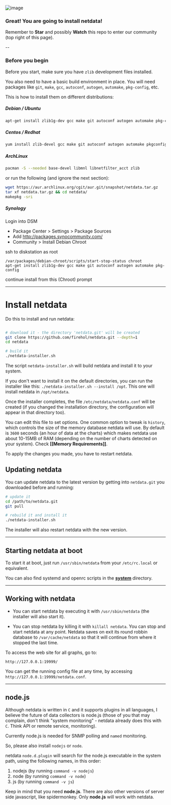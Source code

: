 ![image](https://cloud.githubusercontent.com/assets/2662304/14252054/520edfa4-fa8e-11e5-8283-33973a40613f.png)

### Great! You are going to install netdata!

Remember to **Star** and possibly **Watch** this repo to enter our community (top right of this page).

--

### Before you begin

Before you start, make sure you have `zlib` development files installed.

You also need to have a basic build environment in place. You will need packages like
`git`, `make`, `gcc`, `autoconf`, `autogen`, `automake`, `pkg-config`, etc.

This is how to install them on different distributions:

##### Debian / Ubuntu

```sh
apt-get install zlib1g-dev gcc make git autoconf autogen automake pkg-config
```

##### Centos / Redhat

```sh
yum install zlib-devel gcc make git autoconf autogen automake pkgconfig
```

##### ArchLinux

```sh
pacman -S --needed base-devel libmnl libnetfilter_acct zlib
```

or run the following (and ignore the next section):

```sh
wget https://aur.archlinux.org/cgit/aur.git/snapshot/netdata.tar.gz
tar xf netdata.tar.gz && cd netdata/
makepkg -sri
```

##### Synology

Login into DSM

- Package Center > Settings > Package Sources
- Add http://packages.synocommunity.com/
- Community > Install Debian Chroot

ssh to diskstation as root

```
/var/packages/debian-chroot/scripts/start-stop-status chroot
apt-get install zlib1g-dev gcc make git autoconf autogen automake pkg-config
```
continue install from this (Chroot) prompt

---

# Install netdata

Do this to install and run netdata:

```sh

# download it - the directory 'netdata.git' will be created
git clone https://github.com/firehol/netdata.git --depth=1
cd netdata

# build it
./netdata-installer.sh

```

The script `netdata-installer.sh` will build netdata and install it to your system.

If you don't want to install it on the default directories, you can run the installer like this: `./netdata-installer.sh --install /opt`. This one will install netdata in `/opt/netdata`.

Once the installer completes, the file `/etc/netdata/netdata.conf` will be created (if you changed the installation directory, the configuration will appear in that directory too).

You can edit this file to set options. One common option to tweak is `history`, which controls the size of the memory database netdata will use. By default is `3600` seconds (an hour of data at the charts) which makes netdata use about 10-15MB of RAM (depending on the number of charts detected on your system). Check **[[Memory Requirements]]**.

To apply the changes you made, you have to restart netdata.

## Updating netdata

You can update netdata to the latest version by getting into `netdata.git` you downloaded before and running:

```sh
# update it
cd /path/to/netdata.git
git pull

# rebuild it and install it
./netdata-installer.sh
```

The installer will also restart netdata with the new version.

---

## Starting netdata at boot

To start it at boot, just run `/usr/sbin/netdata` from your `/etc/rc.local` or equivalent.

You can also find systemd and openrc scripts in the **[system](https://github.com/firehol/netdata/tree/master/system)** directory.

---

## Working with netdata

- You can start netdata by executing it with `/usr/sbin/netdata` (the installer will also start it).

- You can stop netdata by killing it with `killall netdata`.
    You can stop and start netdata at any point. Netdata saves on exit its round robbin
    database to `/var/cache/netdata` so that it will continue from where it stopped the last time.

To access the web site for all graphs, go to:

 ```
 http://127.0.0.1:19999/
 ```

You can get the running config file at any time, by accessing `http://127.0.0.1:19999/netdata.conf`.

---

## node.js

Although netdata is written in `C` and it supports plugins in all languages, I believe the future of data collectors is node.js (those of you that may complain, don't think "system monitoring" - netdata already does this with `C`. Think API or remote service, monitoring).

Currently node.js is needed for SNMP polling and `named` monitoring.

So, please also install `nodejs` or `node`.

netdata `node.d.plugin` will search for the node.js executable in the system path, using the following names, in this order:

1. nodejs (by running `command -v nodejs`)
2. node (by running `command -v node`)
3. js (by running `command -v js`)

Keep in mind that you need **node.js**. There are also other versions of server side javascript, like spidermonkey. Only **node.js** will work with netdata.